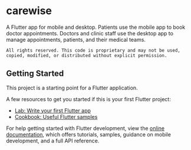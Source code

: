 # carewise

A Flutter app for mobile and desktop. Patients use the mobile app to book doctor appointments. Doctors and clinic staff use the desktop app to manage appointments, patients, and their medical teams.

`All rights reserved. This code is proprietary and may not be used, copied, modified, or distributed without explicit permission.`

## Getting Started

This project is a starting point for a Flutter application.

A few resources to get you started if this is your first Flutter project:

- [Lab: Write your first Flutter app](https://docs.flutter.dev/get-started/codelab)
- [Cookbook: Useful Flutter samples](https://docs.flutter.dev/cookbook)

For help getting started with Flutter development, view the
[online documentation](https://docs.flutter.dev/), which offers tutorials,
samples, guidance on mobile development, and a full API reference.
